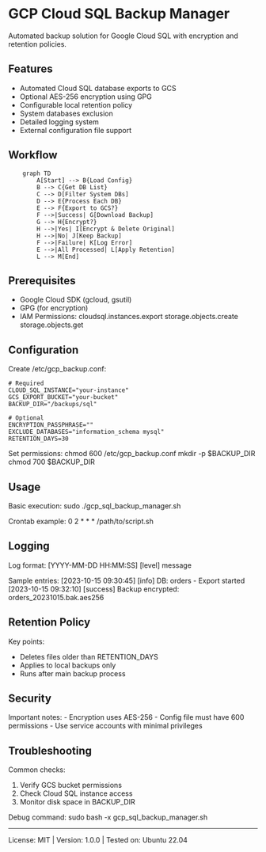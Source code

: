# GCP Cloud SQL Backup Manager

Automated backup solution for Google Cloud SQL with encryption and retention policies.

## Features
- Automated Cloud SQL database exports to GCS
- Optional AES-256 encryption using GPG
- Configurable local retention policy
- System databases exclusion
- Detailed logging system
- External configuration file support

## Workflow

```mermaid
    graph TD
        A[Start] --> B{Load Config}
        B --> C{Get DB List}
        C --> D[Filter System DBs]
        D --> E{Process Each DB}
        E --> F{Export to GCS?}
        F -->|Success| G[Download Backup]
        G --> H{Encrypt?}
        H -->|Yes| I[Encrypt & Delete Original]
        H -->|No| J[Keep Backup]
        F -->|Failure| K[Log Error]
        E -->|All Processed| L[Apply Retention]
        L --> M[End]
```

## Prerequisites
- Google Cloud SDK (gcloud, gsutil)
- GPG (for encryption)
- IAM Permissions:
    cloudsql.instances.export
    storage.objects.create
    storage.objects.get

## Configuration
Create /etc/gcp_backup.conf:

    # Required
    CLOUD_SQL_INSTANCE="your-instance"
    GCS_EXPORT_BUCKET="your-bucket"
    BACKUP_DIR="/backups/sql"

    # Optional
    ENCRYPTION_PASSPHRASE=""
    EXCLUDE_DATABASES="information_schema mysql"
    RETENTION_DAYS=30

Set permissions:
    chmod 600 /etc/gcp_backup.conf
    mkdir -p $BACKUP_DIR
    chmod 700 $BACKUP_DIR

## Usage
Basic execution:
    sudo ./gcp_sql_backup_manager.sh

Crontab example:
    0 2 * * * /path/to/script.sh

## Logging
Log format:
    [YYYY-MM-DD HH:MM:SS] [level] message

Sample entries:
    [2023-10-15 09:30:45] [info] DB: orders - Export started
    [2023-10-15 09:32:10] [success] Backup encrypted: orders_20231015.bak.aes256

## Retention Policy
Key points:
- Deletes files older than RETENTION_DAYS
- Applies to local backups only
- Runs after main backup process

## Security
Important notes:
    - Encryption uses AES-256
    - Config file must have 600 permissions
    - Use service accounts with minimal privileges

## Troubleshooting
Common checks:
1. Verify GCS bucket permissions
2. Check Cloud SQL instance access
3. Monitor disk space in BACKUP_DIR

Debug command:
    sudo bash -x gcp_sql_backup_manager.sh

---
License: MIT | Version: 1.0.0 | Tested on: Ubuntu 22.04
